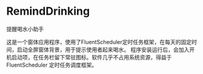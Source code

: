 # RemindDrinking
提醒喝水小助手

这是一个窗体应用程序，使用了FluentScheduler定时任务框架，在每天的固定时间，启动全屏窗体背景，用于提示使用者起来喝水。
程序安装运行后，会加入开机启动项，在任务栏留下常驻图标。软件几乎不占用系统资源，得益于 FluentScheduler 定时任务调度框架。